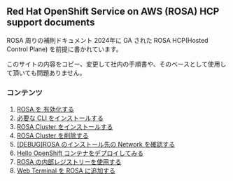 ## Red Hat OpenShift Service on AWS (ROSA) HCP support documents
ROSA 周りの補則ドキュメント
2024年に GA された ROSA HCP(Hosted Control Plane) を前提に書かれています。

このサイトの内容をコピー、変更して社内の手順書や、そのベースとして使用して頂いても問題ありません。

### コンテンツ

1. [ROSA を 有効化する](docs/rosa-hcp-prepare)
1. [必要な CLI をインストールする](docs/rosa-hcp-prepare)
1. [ROSA Cluster をインストールする](docs/rosa-hcp-create)
1. [ROSA Cluster を削除する](docs/rosa-hcp-delete-cluster)
1. [[DEBUG]ROSA のインストール先の Network を確認する](docs/rosa-hcp-debug)
1. [Hello OpenShift コンテナをデプロイしてみる](docs/rosa-hcp-deploy-app)
1. [ROSA の内部レジストリーを使用する](docs/rosa-hcp-internal-registry)
1. [Web Terminal を ROSA に追加する](docs/install-web-terminal)


